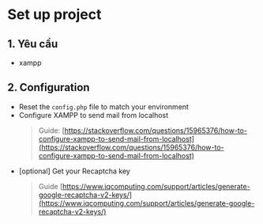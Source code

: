 # Set up project

## 1. Yêu cầu
* xampp
## 2. Configuration
* Reset the `config.php` file to match your environment
* Configure XAMPP to send mail from localhost </br>
  > Guide: [https://stackoverflow.com/questions/15965376/how-to-configure-xampp-to-send-mail-from-localhost](https://stackoverflow.com/questions/15965376/how-to-configure-xampp-to-send-mail-from-localhost)
* [optional] Get your Recaptcha key </br>
  > Guide [https://www.iqcomputing.com/support/articles/generate-google-recaptcha-v2-keys/](https://www.iqcomputing.com/support/articles/generate-google-recaptcha-v2-keys/)
